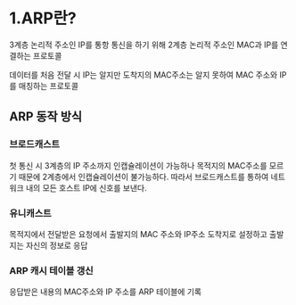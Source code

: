 # 1.ARP란?

3계층 논리적 주소인 IP를 통항 통신을 하기 위해 2계층 논리적 주소인 MAC과 IP를 연결하는 프로토콜

데이터를 처음 전달 시 IP는 알지만 도착지의 MAC주소는 알지 못하여 MAC 주소와 IP를 매칭하는 프로토콜

## ARP 동작 방식

### 브로드캐스트
 첫 통신 시 3계층의 IP 주소까지 인캡슐레이션이 가능하나 목적지의 MAC주소를 모르기 때문에 2계층에서 인캡슐레이션이 불가능하다.
 따라서 브로드캐스트를 통하여 네트워크 내의 모든 호스트 IP에 신호를 보낸다.

### 유니캐스트
 목적지에서 전달받은 요청에서 출발지의 MAC 주소와 IP주소 도착지로 설정하고 출발지는 자신의 정보로 응답

### ARP 캐시 테이블 갱신
 응답받은 내용의 MAC주소와 IP 주소를 ARP 테이블에 기록